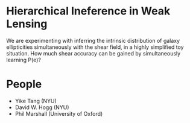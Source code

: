 Hierarchical Ineference in Weak Lensing
=======================================

We are experimenting with inferring the intrinsic distribution of galaxy ellipticities simultaneously with the shear field, in a highly simplified toy situation. How much shear accuracy can be gained by simultaneously learning P(e)? 

People
======

* Yike Tang (NYU)
* David W. Hogg (NYU)
* Phil Marshall (University of Oxford)

